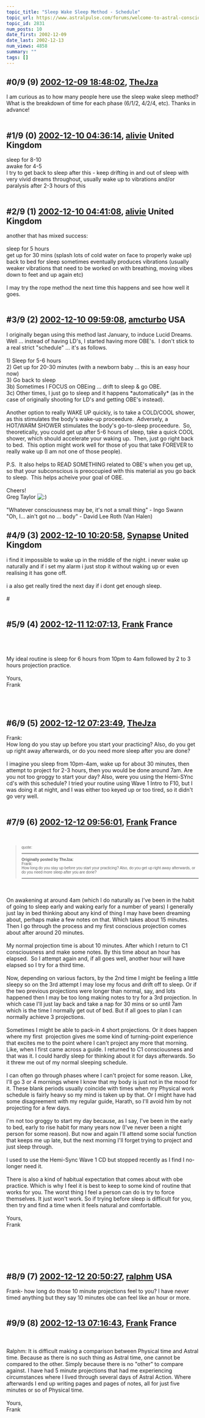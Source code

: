 ```yaml
---
topic_title: "Sleep Wake Sleep Method - Schedule"
topic_url: https://www.astralpulse.com/forums/welcome-to-astral-consciousness!/sleep-wake-sleep-method-schedule
topic_id: 2831
num_posts: 10
date_first: 2002-12-09
date_last: 2002-12-13
num_views: 4858
summary: ""
tags: []
---
```


## \#0/9 (9) [2002-12-09 18:48:02](https://www.astralpulse.com/forums/index.php?msg=118561), [TheJza](https://www.astralpulse.com/forums/profile/?u=218)  ##
<section>
I am curious as to how many people here use the sleep wake sleep method? What is the breakdown of time for each phase (6/1/2, 4/2/4, etc). Thanks in advance!
<br>
<br>
</section>

## \#1/9 (0) [2002-12-10 04:36:14](https://www.astralpulse.com/forums/index.php?msg=18528), [alivie](https://www.astralpulse.com/forums/profile/?u=1520) United Kingdom ##
<section>
sleep for 8-10
<br>
awake for 4-5
<br>
I try to get back to sleep after this - keep drifting in and out of sleep with very vivid dreams throughout, usually wake up to vibrations and/or paralysis after 2-3 hours of this
<br>
<br>
</section>

## \#2/9 (1) [2002-12-10 04:41:08](https://www.astralpulse.com/forums/index.php?msg=18529), [alivie](https://www.astralpulse.com/forums/profile/?u=1520) United Kingdom ##
<section>
another that has mixed success:
<br>
<br>
sleep for 5 hours
<br>
get up for 30 mins (splash lots of cold water on face to properly wake up)
<br>
back to bed for sleep sometimes eventually produces vibrations (usually weaker vibrations that need to be worked on with breathing, moving vibes down to feet and up again etc)
<br>
<br>
I may try the rope method the next time this happens and see how well it goes.
<br>
<br>
</section>

## \#3/9 (2) [2002-12-10 09:59:08](https://www.astralpulse.com/forums/index.php?msg=18546), [amcturbo](https://www.astralpulse.com/forums/profile/?u=803) USA ##
<section>
I originally began using this method last January, to induce Lucid Dreams. Well ... instead of having LD's, I started having more OBE's.  I don't stick to a real strict "schedule" ... it's as follows.
<br>
<br>
1) Sleep for 5-6 hours
<br>
2) Get up for 20-30 minutes (with a newborn baby ... this is an easy hour now)
<br>
3) Go back to sleep
<br>
3b) Sometimes I FOCUS on OBEing ... drift to sleep &amp; go OBE.
<br>
3c) Other times, I just go to sleep and it happens *automatically* (as in the case of originally shooting for LD's and getting OBE's instead).
<br>
<br>
Another option to really WAKE UP quickly, is to take a COLD/COOL shower, as this stimulates the body's wake-up proceedure.  Adversely, a HOT/WARM SHOWER stimulates the body's go-to-sleep proceedure.  So, theoretically, you could get up after 5-6 hours of sleep, take a quick COOL shower, which should accelerate your waking up.  Then, just go right back to bed.  This option might work well for those of you that take FOREVER to really wake up (I am not one of those people).
<br>
<br>
P.S.  It also helps to READ SOMETHING related to OBE's when you get up, so that your subconscious is preoccupied with this material as you go back to sleep.  This helps acheive your goal of OBE.
<br>
<br>
Cheers!
<br>
Greg Taylor
<img alt=":)" class="smiley" src="https://www.astralpulse.com/forums/Smileys/fugue/smiley.png" title="Smiley"/>
<br>
<br>
"Whatever consciousness may be, it's not a small thing" - Ingo Swann
<br>
"Oh, I... ain't got no ... body" - David Lee Roth (Van Halen)
</section>

## \#4/9 (3) [2002-12-10 10:20:58](https://www.astralpulse.com/forums/index.php?msg=18550), [Synapse](https://www.astralpulse.com/forums/profile/?u=1448) United Kingdom ##
<section>
i find it impossible to wake up in the middle of the night. i never wake up naturally and if i set my alarm i just stop it without waking up or even realising it has gone off.
<br>
<br>
i a also get really tired the next day if i dont get enough sleep.
<br>
<br>
#
<br>
<br>
</section>

## \#5/9 (4) [2002-12-11 12:07:13](https://www.astralpulse.com/forums/index.php?msg=18659), [Frank](https://www.astralpulse.com/forums/profile/?u=359) France ##
<section>
<br>
<br>
<br>
My ideal routine is sleep for 6 hours from 10pm to 4am followed by 2 to 3 hours projection practice.
<br>
<br>
Yours,
<br>
Frank
<br>
<br>
<br>
<br>
</section>

## \#6/9 (5) [2002-12-12 07:23:49](https://www.astralpulse.com/forums/index.php?msg=18705), [TheJza](https://www.astralpulse.com/forums/profile/?u=218)  ##
<section>
Frank:
<br>
How long do you stay up before you start your practicing? Also, do you get up right away afterwards, or do you need more sleep after you are done?
<br>
<br>
I imagine you sleep from 10pm-4am, wake up for about 30 minutes, then attempt to project for 2-3 hours, then you would be done around 7am. Are you not too groggy to start your day? Also, were you using the Hemi-SYnc cd's with this schedule? I tried your routine using Wave 1 Intro to F10, but I was doing it at night, and I was either too keyed up or too tired, so it didn't go very well.
<br>
<br>
</section>

## \#7/9 (6) [2002-12-12 09:56:01](https://www.astralpulse.com/forums/index.php?msg=18710), [Frank](https://www.astralpulse.com/forums/profile/?u=359) France ##
<section>
<br>
<blockquote id="quote">
 <font face='"Arial"' id="quote" size="1">
  quote:
  <hr height="1" id="quote" noshade=""/>
  <b>
   Originally posted by TheJza:
  </b>
  <br>
  Frank:
  <br>
  How long do you stay up before you start your practicing? Also, do you get up right away afterwards, or do you need more sleep after you are done?
  <br>
  <hr height="1" id="quote" noshade=""/>
 </font>
</blockquote>
<br>
<br>
On awakening at around 4am (which I do naturally as I've been in the habit of going to sleep early and waking early for a number of years) I generally just lay in bed thinking about any kind of thing I may have been dreaming about, perhaps make a few notes on that. Which takes about 15 minutes. Then I go through the process and my first conscious projection comes about after around 20 minutes.
<br>
<br>
My normal projection time is about 10 minutes. After which I return to C1 consciousness and make some notes. By this time about an hour has elapsed.  So I attempt again and, if all goes well, another hour will have elapsed so I try for a third time.
<br>
<br>
Now, depending on various factors, by the 2nd time I might be feeling a little sleepy so on the 3rd attempt I may lose my focus and drift off to sleep. Or if the two previous projections were longer than normal, say, and lots happened then I may be too long making notes to try for a 3rd projection. In which case I'll just lay back and take a nap for 30 mins or so until 7am which is the time I normally get out of bed. But if all goes to plan I can normally achieve 3 projections.
<br>
<br>
Sometimes I might be able to pack-in 4 short projections. Or it does happen where my first  projection gives me some kind of turning-point experience that excites me to the point where I can't project any more that morning. Like, when I first came across a guide. I returned to C1 consciousness and that was it. I could hardly sleep for thinking about it for days afterwards. So it threw me out of my normal sleeping schedule.
<br>
<br>
I can often go through phases where I can't project for some reason. Like, I'll go 3 or 4 mornings where I know that my body is just not in the mood for it. These blank periods usually coincide with times when my Physical work schedule is fairly heavy so my mind is taken up by that. Or I might have had some disagreement with my regular guide, Harath, so I'll avoid him by not projecting for a few days.
<br>
<br>
I'm not too groggy to start my day because, as I say, I've been in the early to bed, early to rise habit for many years now (I've never been a night person for some reason). But now and again I'll attend some social function that keeps me up late, but the next morning I'll forget trying to project and just sleep through.
<br>
<br>
I used to use the Hemi-Sync Wave 1 CD but stopped recently as I find I no-longer need it.
<br>
<br>
There is also a kind of habitual expectation that comes about with obe practice. Which is why I feel it is best to keep to some kind of routine that works for you. The worst thing I feel a person can do is try to force themselves. It just won't work. So if trying before sleep is difficult for you, then try and find a time when it feels natural and comfortable.
<br>
<br>
Yours,
<br>
Frank
<br>
<br>
<br>
<br>
<br>
<br>
</section>

## \#8/9 (7) [2002-12-12 20:50:27](https://www.astralpulse.com/forums/index.php?msg=18758), [ralphm](https://www.astralpulse.com/forums/profile/?u=488) USA ##
<section>
Frank- how long do those 10 minute projections feel to you? I have never timed anything but they say 10 minutes obe can feel like an hour or more.
<br>
<br>
</section>

## \#9/9 (8) [2002-12-13 07:16:43](https://www.astralpulse.com/forums/index.php?msg=18780), [Frank](https://www.astralpulse.com/forums/profile/?u=359) France ##
<section>
<br>
<br>
Ralphm: It is difficult making a comparison between Physical time and Astral time. Because as there is no such thing as Astral time, one cannot be compared to the other. Simply because there is no "other" to compare against. I have had 5 minute projections that had me experiencing circumstances where I lived through several days of Astral Action. Where afterwards I end up writing pages and pages of notes, all for just five minutes or so of Physical time.
<br>
<br>
Yours,
<br>
Frank
<br>
<br>
<br>
<br>
</section>